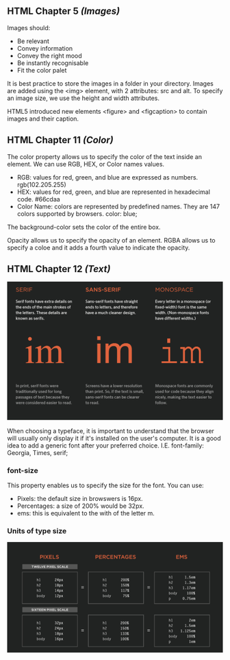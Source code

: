 ## HTML Chapter 5 *(Images)*

Images should:
  - Be relevant
  - Convey information
  - Convey the right mood
  - Be instantly recognisable
  - Fit the color palet

It is best practice to store the images in a folder in your directory. Images are added using the \<img> element, with 2 attributes: src and alt. To specify an image size, we use the height and width attributes. 

HTML5 introduced new elements \<figure> and \<figcaption> to contain images and their caption. 

## HTML Chapter 11 *(Color)*

The color property allows us to specify the color of the text inside an element. We can use RGB, HEX, or Color names values.

  * RGB: values for red, green, and blue are expressed as numbers. rgb(102.205.255)
  * HEX: values for red, green, and blue are represented in hexadecimal code. #66cdaa
  * Color Name: colors are represented by predefined names. They are 147 colors supported by browsers. color: blue;

The background-color sets the color of the entire box. 

Opacity allows us to specify the opacity of an element. RGBA allows us to specify a coloe and it adds a fourth value to indicate the opacity. 

## HTML Chapter 12 *(Text)*

![Typeface Terminology](img/typeface.PNG "Type Face")

When choosing a typeface, it is important to understand that the browser will usually only display it if it's installed on the user's computer. It is a good idea to add a generic font after your preferred choice. I.E. font-family: Georgia, Times, serif;

### font-size

This property enables us to specify the size for the font. You can use:
  - Pixels: the default size in browswers is 16px. 
  - Percentages: a size of 200% would be 32px.
  - ems: this is equivalent to the with of the letter m.

  ### Units of type size

  ![Units of Type Size](img/typesize.PNG "Type Size")

  
